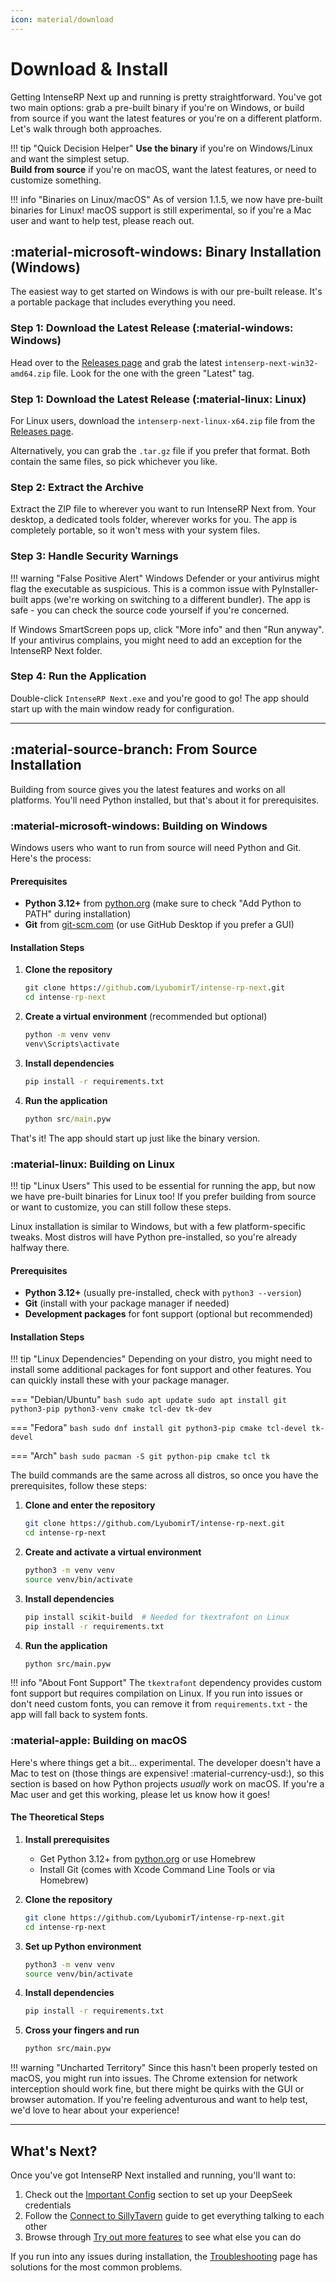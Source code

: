 ```yaml
---
icon: material/download
---
```


# Download & Install

Getting IntenseRP Next up and running is pretty straightforward. You've got two main options: grab a pre-built binary if you're on Windows, or build from source if you want the latest features or you're on a different platform. Let's walk through both approaches.

!!! tip "Quick Decision Helper"
    **Use the binary** if you're on Windows/Linux and want the simplest setup.  
    **Build from source** if you're on macOS, want the latest features, or need to customize something.

!!! info "Binaries on Linux/macOS"
    As of version 1.1.5, we now have pre-built binaries for Linux! macOS support is still experimental, so if you're a Mac user and want to help test, please reach out.

## :material-microsoft-windows: Binary Installation (Windows)

The easiest way to get started on Windows is with our pre-built release. It's a portable package that includes everything you need.

### Step 1: Download the Latest Release (:material-windows: Windows)

Head over to the [Releases page](https://github.com/LyubomirT/intense-rp-next/releases) and grab the latest `intenserp-next-win32-amd64.zip` file. Look for the one with the green "Latest" tag.

### Step 1: Download the Latest Release (:material-linux: Linux)

For Linux users, download the `intenserp-next-linux-x64.zip` file from the [Releases page](https://github.com/LyubomirT/intense-rp-next/releases).

Alternatively, you can grab the `.tar.gz` file if you prefer that format. Both contain the same files, so pick whichever you like.

### Step 2: Extract the Archive

Extract the ZIP file to wherever you want to run IntenseRP Next from. Your desktop, a dedicated tools folder, wherever works for you. The app is completely portable, so it won't mess with your system files.

### Step 3: Handle Security Warnings

!!! warning "False Positive Alert"
    Windows Defender or your antivirus might flag the executable as suspicious. This is a common issue with PyInstaller-built apps (we're working on switching to a different bundler). The app is safe - you can check the source code yourself if you're concerned.

If Windows SmartScreen pops up, click "More info" and then "Run anyway". If your antivirus complains, you might need to add an exception for the IntenseRP Next folder.

### Step 4: Run the Application

Double-click `IntenseRP Next.exe` and you're good to go! The app should start up with the main window ready for configuration.

---

## :material-source-branch: From Source Installation

Building from source gives you the latest features and works on all platforms. You'll need Python installed, but that's about it for prerequisites.

### :material-microsoft-windows: Building on Windows

Windows users who want to run from source will need Python and Git. Here's the process:

#### Prerequisites
- **Python 3.12+** from [python.org](https://www.python.org/) (make sure to check "Add Python to PATH" during installation)
- **Git** from [git-scm.com](https://git-scm.com/) (or use GitHub Desktop if you prefer a GUI)

#### Installation Steps

1. **Clone the repository**
   ```cmd
   git clone https://github.com/LyubomirT/intense-rp-next.git
   cd intense-rp-next
   ```

2. **Create a virtual environment** (recommended but optional)
   ```cmd
   python -m venv venv
   venv\Scripts\activate
   ```

3. **Install dependencies**
   ```cmd
   pip install -r requirements.txt
   ```

4. **Run the application**
   ```cmd
   python src/main.pyw
   ```

That's it! The app should start up just like the binary version.

### :material-linux: Building on Linux

!!! tip "Linux Users"
    This used to be essential for running the app, but now we have pre-built binaries for Linux too! If you prefer building from source or want to customize, you can still follow these steps.

Linux installation is similar to Windows, but with a few platform-specific tweaks. Most distros will have Python pre-installed, so you're already halfway there.

#### Prerequisites
- **Python 3.12+** (usually pre-installed, check with `python3 --version`)
- **Git** (install with your package manager if needed)
- **Development packages** for font support (optional but recommended)

#### Installation Steps

!!! tip "Linux Dependencies"
    Depending on your distro, you might need to install some additional packages for font support and other features. You can quickly install these with your package manager.

=== "Debian/Ubuntu"
       ```bash
       sudo apt update
       sudo apt install git python3-pip python3-venv cmake tcl-dev tk-dev
       ```
   
=== "Fedora"
       ```bash
       sudo dnf install git python3-pip cmake tcl-devel tk-devel
       ```
   
=== "Arch"
       ```bash
       sudo pacman -S git python-pip cmake tcl tk
       ```

The build commands are the same across all distros, so once you have the prerequisites, follow these steps:

1. **Clone and enter the repository**
   ```bash
   git clone https://github.com/LyubomirT/intense-rp-next.git
   cd intense-rp-next
   ```

2. **Create and activate a virtual environment**
   ```bash
   python3 -m venv venv
   source venv/bin/activate
   ```

3. **Install dependencies**
   ```bash
   pip install scikit-build  # Needed for tkextrafont on Linux
   pip install -r requirements.txt
   ```

4. **Run the application**
   ```bash
   python src/main.pyw
   ```

!!! info "About Font Support"
    The `tkextrafont` dependency provides custom font support but requires compilation on Linux. If you run into issues or don't need custom fonts, you can remove it from `requirements.txt` - the app will fall back to system fonts.

### :material-apple: Building on macOS

Here's where things get a bit... experimental. The developer doesn't have a Mac to test on (those things are expensive! :material-currency-usd:), so this section is based on how Python projects *usually* work on macOS. If you're a Mac user and get this working, please let us know how it goes!

#### The Theoretical Steps

1. **Install prerequisites**
   - Get Python 3.12+ from [python.org](https://www.python.org/) or use Homebrew
   - Install Git (comes with Xcode Command Line Tools or via Homebrew)

2. **Clone the repository**
   ```bash
   git clone https://github.com/LyubomirT/intense-rp-next.git
   cd intense-rp-next
   ```

3. **Set up Python environment**
   ```bash
   python3 -m venv venv
   source venv/bin/activate
   ```

4. **Install dependencies**
   ```bash
   pip install -r requirements.txt
   ```

5. **Cross your fingers and run**
   ```bash
   python src/main.pyw
   ```

!!! warning "Uncharted Territory"
    Since this hasn't been properly tested on macOS, you might run into issues. The Chrome extension for network interception should work fine, but there might be quirks with the GUI or browser automation. If you're feeling adventurous and want to help test, we'd love to hear about your experience!

---

## What's Next?

Once you've got IntenseRP Next installed and running, you'll want to:

1. Check out the [Important Config](important-config.md) section to set up your DeepSeek credentials
2. Follow the [Connect to SillyTavern](connect-to-sillytavern.md) guide to get everything talking to each other
3. Browse through [Try out more features](if-it-worked/try-out-more-features.md) to see what else you can do

If you run into any issues during installation, the [Troubleshooting](if-it-didnt/troubleshooting.md) page has solutions for the most common problems.